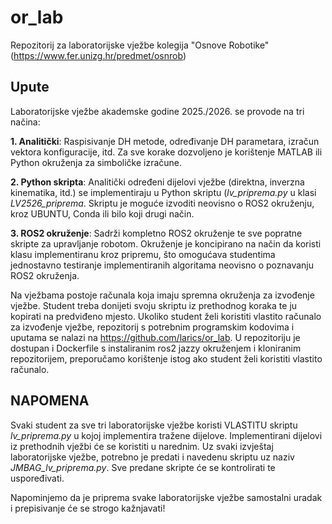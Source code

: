 # or_lab
Repozitorij za laboratorijske vježbe kolegija "Osnove Robotike" (https://www.fer.unizg.hr/predmet/osnrob)

## Upute
Laboratorijske vježbe akademske godine 2025./2026. se provode na tri načina:

**1. Analitički**: Raspisivanje DH metode, određivanje DH parametara, izračun vektora konfiguracije, itd.
Za sve korake dozvoljeno je korištenje MATLAB ili Python okruženja za simboličke izračune.

**2. Python skripta**: Analitički određeni dijelovi vježbe (direktna, inverzna kinematika, itd.) se
implementiraju u Python skriptu (*lv_priprema.py* u klasi *LV2526_priprema*. Skriptu je moguće
izvoditi neovisno o ROS2 okruženju, kroz UBUNTU, Conda ili bilo koji drugi način.

**3. ROS2 okruženje**: Sadrži kompletno ROS2 okruženje te sve popratne skripte za upravljanje robotom.
Okruženje je koncipirano na način da koristi klasu implementiranu kroz pripremu,
što omogućava studentima jednostavno testiranje implementiranih algoritama neovisno o poznavanju ROS2 okruženja.

Na vježbama postoje računala koja imaju spremna okruženja za izvođenje vježbe.
Student treba donijeti svoju skriptu iz prethodnog koraka te ju kopirati na predviđeno mjesto.
Ukoliko student želi koristiti vlastito računalo za izvođenje vježbe, repozitorij s potrebnim
programskim kodovima i uputama se nalazi na https://github.com/larics/or_lab.
U repozitoriju je dostupan i Dockerfile s instaliranim ros2 jazzy okruženjem i kloniranim repozitorijem,
preporučamo korištenje istog ako student želi koristiti vlastito računalo.

## NAPOMENA
Svaki student za sve tri laboratorijske vježbe koristi VLASTITU skriptu *lv_priprema.py* u kojoj implementira tražene dijelove.
Implementirani dijelovi iz prethodnih vježbi će se koristiti u narednim.
Uz svaki izvještaj laboratorijske vježbe, potrebno je predati i navedenu skriptu uz naziv *JMBAG_lv_priprema.py*.
Sve predane skripte će se kontrolirati te uspoređivati.

Napominjemo da je priprema svake laboratorijske vježbe samostalni uradak i prepisivanje će se strogo kažnjavati!

